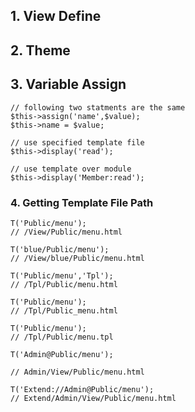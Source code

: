## 1. View Define
## 2. Theme
## 3. Variable Assign
```
// following two statments are the same
$this->assign('name',$value);
$this->name = $value;

// use specified template file
$this->display('read');

// use template over module
$this->display('Member:read');
```

### 4. Getting Template File Path
```
T('Public/menu');
// /View/Public/menu.html

T('blue/Public/menu');
// /View/blue/Public/menu.html

T('Public/menu','Tpl');
// /Tpl/Public/menu.html

T('Public/menu');
// /Tpl/Public_menu.html

T('Public/menu');
// /Tpl/Public/menu.tpl

T('Admin@Public/menu');

// Admin/View/Public/menu.html

T('Extend://Admin@Public/menu');
// Extend/Admin/View/Public/menu.html
```
